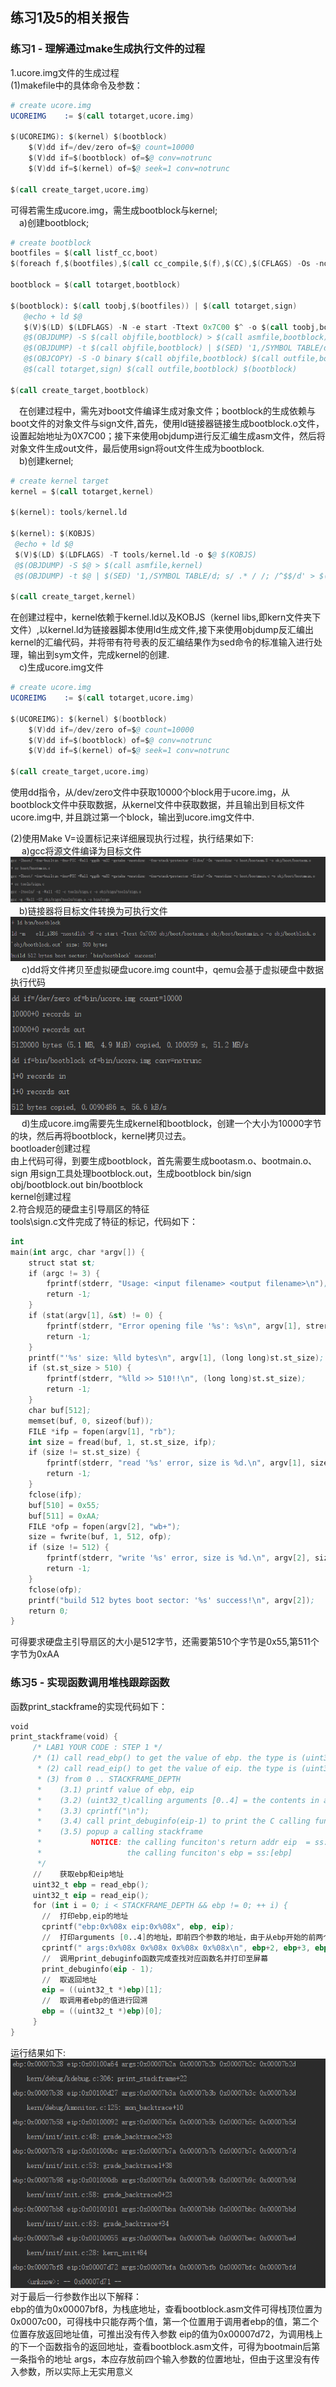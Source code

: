 ## 练习1及5的相关报告

### 练习1 - 理解通过make生成执行文件的过程

1.ucore.img文件的生成过程<br>
(1)makefile中的具体命令及参数：<br>
```s
# create ucore.img
UCOREIMG	:= $(call totarget,ucore.img)

$(UCOREIMG): $(kernel) $(bootblock)
	$(V)dd if=/dev/zero of=$@ count=10000
	$(V)dd if=$(bootblock) of=$@ conv=notrunc
	$(V)dd if=$(kernel) of=$@ seek=1 conv=notrunc

$(call create_target,ucore.img)
 ```
 可得若需生成ucore.img，需生成bootblock与kernel;<br>
 &emsp;a)创建bootblock;
 ```s
 # create bootblock
bootfiles = $(call listf_cc,boot)
$(foreach f,$(bootfiles),$(call cc_compile,$(f),$(CC),$(CFLAGS) -Os -nostdinc))

bootblock = $(call totarget,bootblock)

$(bootblock): $(call toobj,$(bootfiles)) | $(call totarget,sign)
	@echo + ld $@
	$(V)$(LD) $(LDFLAGS) -N -e start -Ttext 0x7C00 $^ -o $(call toobj,bootblock)
	@$(OBJDUMP) -S $(call objfile,bootblock) > $(call asmfile,bootblock)
	@$(OBJDUMP) -t $(call objfile,bootblock) | $(SED) '1,/SYMBOL TABLE/d; s/ .* / /; /^$$/d' > $(call symfile,bootblock)
	@$(OBJCOPY) -S -O binary $(call objfile,bootblock) $(call outfile,bootblock)
	@$(call totarget,sign) $(call outfile,bootblock) $(bootblock)

$(call create_target,bootblock)
 ```
  &emsp;在创建过程中，需先对boot文件编译生成对象文件；bootblock的生成依赖与boot文件的对象文件与sign文件,首先，使用ld链接器链接生成bootblock.o文件，设置起始地址为0X7C00；接下来使用objdump进行反汇编生成asm文件，然后将对象文件生成out文件，最后使用sign将out文件生成为bootblock.<br>
  &emsp;b)创建kernel;
   ```s
# create kernel target
kernel = $(call totarget,kernel)

$(kernel): tools/kernel.ld

$(kernel): $(KOBJS)
	@echo + ld $@
	$(V)$(LD) $(LDFLAGS) -T tools/kernel.ld -o $@ $(KOBJS)
	@$(OBJDUMP) -S $@ > $(call asmfile,kernel)
	@$(OBJDUMP) -t $@ | $(SED) '1,/SYMBOL TABLE/d; s/ .* / /; /^$$/d' > $(call symfile,kernel)

$(call create_target,kernel)
 ```
在创建过程中，kernel依赖于kernel.ld以及KOBJS（kernel libs,即kern文件夹下文件）,以kernel.ld为链接器脚本使用ld生成文件,接下来使用objdump反汇编出kernel的汇编代码，并将带有符号表的反汇编结果作为sed命令的标准输入进行处理，输出到sym文件，完成kernel的创建.<br>
&emsp;c)生成ucore.img文件
```s
# create ucore.img
UCOREIMG	:= $(call totarget,ucore.img)

$(UCOREIMG): $(kernel) $(bootblock)
	$(V)dd if=/dev/zero of=$@ count=10000
	$(V)dd if=$(bootblock) of=$@ conv=notrunc
	$(V)dd if=$(kernel) of=$@ seek=1 conv=notrunc

$(call create_target,ucore.img)
 ```
使用dd指令，从/dev/zero文件中获取10000个block用于ucore.img，从bootblock文件中获取数据，从kernel文件中获取数据，并且输出到目标文件ucore.img中, 并且跳过第一个block，输出到ucore.img文件中.

(2)使用Make V=设置标记来详细展现执行过程，执行结果如下:<br>
  &emsp; a)gcc将源文件编译为目标文件<br>
  ![代码结果](https://github.com/NKU-OS-Study-Team/ucore/blob/main/lab1/gmm/images/img2.png)<br>
   &emsp;b)链接器将目标文件转换为可执行文件<br>
  ![代码结果](https://github.com/NKU-OS-Study-Team/ucore/blob/main/lab1/gmm/images/img3.png)<br>
  &emsp; c)dd将文件拷贝至虚拟硬盘ucore.img count中，qemu会基于虚拟硬盘中数据执行代码<br>
![代码结果](https://github.com/NKU-OS-Study-Team/ucore/blob/main/lab1/gmm/images/img5.png)<br>
  &emsp; d)生成ucore.img需要先生成kernel和bootblock，创建一个大小为10000字节的块，然后再将bootblock，kernel拷贝过去。<br>
bootloader创建过程<br>
由上代码可得，到要生成bootblock，首先需要生成bootasm.o、bootmain.o、sign
用sign工具处理bootblock.out，生成bootblock
bin/sign obj/bootblock.out bin/bootblock<br>
kernel创建过程<br>
2.符合规范的硬盘主引导扇区的特征<br>
tools\sign.c文件完成了特征的标记，代码如下：<br>
```s
int
main(int argc, char *argv[]) {
    struct stat st;
    if (argc != 3) {
        fprintf(stderr, "Usage: <input filename> <output filename>\n");
        return -1;
    }
    if (stat(argv[1], &st) != 0) {
        fprintf(stderr, "Error opening file '%s': %s\n", argv[1], strerror(errno));
        return -1;
    }
    printf("'%s' size: %lld bytes\n", argv[1], (long long)st.st_size);
    if (st.st_size > 510) {
        fprintf(stderr, "%lld >> 510!!\n", (long long)st.st_size);
        return -1;
    }
    char buf[512];
    memset(buf, 0, sizeof(buf));
    FILE *ifp = fopen(argv[1], "rb");
    int size = fread(buf, 1, st.st_size, ifp);
    if (size != st.st_size) {
        fprintf(stderr, "read '%s' error, size is %d.\n", argv[1], size);
        return -1;
    }
    fclose(ifp);
    buf[510] = 0x55;
    buf[511] = 0xAA;
    FILE *ofp = fopen(argv[2], "wb+");
    size = fwrite(buf, 1, 512, ofp);
    if (size != 512) {
        fprintf(stderr, "write '%s' error, size is %d.\n", argv[2], size);
        return -1;
    }
    fclose(ofp);
    printf("build 512 bytes boot sector: '%s' success!\n", argv[2]);
    return 0;
}
 ```
可得要求硬盘主引导扇区的大小是512字节，还需要第510个字节是0x55,第511个字节为0xAA<br>


### 练习5 - 实现函数调用堆栈跟踪函数<br>
函数print_stackframe的实现代码如下：<br>
```s
void
print_stackframe(void) {
     /* LAB1 YOUR CODE : STEP 1 */
     /* (1) call read_ebp() to get the value of ebp. the type is (uint32_t);
      * (2) call read_eip() to get the value of eip. the type is (uint32_t);
      * (3) from 0 .. STACKFRAME_DEPTH
      *    (3.1) printf value of ebp, eip
      *    (3.2) (uint32_t)calling arguments [0..4] = the contents in address (uint32_t)ebp +2 [0..4]
      *    (3.3) cprintf("\n");
      *    (3.4) call print_debuginfo(eip-1) to print the C calling function name and line number, etc.
      *    (3.5) popup a calling stackframe
      *           NOTICE: the calling funciton's return addr eip  = ss:[ebp+4]
      *                   the calling funciton's ebp = ss:[ebp]
      */
     //    获取ebp和eip地址
     uint32_t ebp = read_ebp();
     uint32_t eip = read_eip();
     for (int i = 0; i < STACKFRAME_DEPTH && ebp != 0; ++ i) {
       //  打印ebp,eip的地址
       cprintf("ebp:0x%08x eip:0x%08x", ebp, eip);
       //  打印arguments [0..4]的地址，即前四个参数的地址，由于从ebp开始的前两个位置存储调用者ebp以及返回地址，所以从ebp+2开始
       cprintf(" args:0x%08x 0x%08x 0x%08x 0x%08x\n", ebp+2, ebp+3, ebp+4, ebp+5);
       //  调用print_debuginfo函数完成查找对应函数名并打印至屏幕
       print_debuginfo(eip - 1);
       //  取返回地址
       eip = ((uint32_t *)ebp)[1];
       //  取调用者ebp的值进行回溯
       ebp = ((uint32_t *)ebp)[0];
     }
}
 ```
运行结果如下:<br>
![代码结果](https://github.com/NKU-OS-Study-Team/ucore/blob/main/lab1/gmm/images/img11.png)<br>
对于最后一行参数作出以下解释：<br>
ebp的值为0x00007bf8，为栈底地址，查看bootblock.asm文件可得栈顶位置为0x0007c00，可得栈中只能存两个值，第一个位置用于调用者ebp的值，第二个位置存放返回地址值，可推出没有传入参数
eip的值为0x00007d72，为调用栈上的下一个函数指令的返回地址，查看bootblock.asm文件，可得为bootmain后第一条指令的地址
args，本应存放前四个输入参数的位置地址，但由于这里没有传入参数，所以实际上无实用意义
